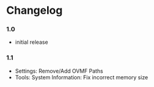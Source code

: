# Changelog
### 1.0
- initial release

### 1.1
- Settings: Remove/Add OVMF Paths
- Tools: System Information: Fix incorrect memory size
